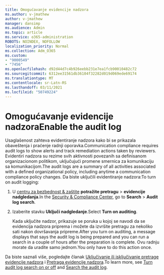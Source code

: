 ```yaml
---
title: Omogućavanje evidencije nadzora
ms.author: v-jmathew
author: v-jmathew
manager: dansimp
ms.audience: Admin
ms.topic: article
ms.service: o365-administration
ROBOTS: NOINDEX, NOFOLLOW
localization_priority: Normal
ms.collection: Adm_O365
ms.custom:
- "9000549"
- "7456"
ms.openlocfilehash: d92d44d7c4b926eebb231e7ea1fcb90010482c72
ms.sourcegitcommit: 6312ee31561db36104f32282d019d069ede69174
ms.translationtype: MT
ms.contentlocale: sr-Latn-RS
ms.lasthandoff: 03/11/2021
ms.locfileid: "50749224"
---
```

# <a name="enable-the-audit-log"></a><span data-ttu-id="e3224-102">Omogućavanje evidencije nadzora</span><span class="sxs-lookup"><span data-stu-id="e3224-102">Enable the audit log</span></span>

<span data-ttu-id="e3224-103">Usaglašenost zahteva evidentiranje nadzora kako bi se prikazala obaveštenja i praćenje radnji oporavka.</span><span class="sxs-lookup"><span data-stu-id="e3224-103">Communication compliance requires audit logs to show alerts and track remediation actions taken by reviewers.</span></span> <span data-ttu-id="e3224-104">Evidentiri nadzora su rezime svih aktivnosti povezanih sa definisanom organizacionom politikom, uključujući promene smernica za komunikaciju sa komunikacijom.</span><span class="sxs-lookup"><span data-stu-id="e3224-104">The audit logs are a summary of all activities associated with a defined organizational policy, including anytime a communication compliance policy changes.</span></span> <span data-ttu-id="e3224-105">Da biste uključili evidentiranje nadzora:</span><span class="sxs-lookup"><span data-stu-id="e3224-105">To turn on audit logging:</span></span>

1. <span data-ttu-id="e3224-106">U [centru za bezbednost & zaštite](https://go.microsoft.com/fwlink/?linkid=2101341) **potražite pretragu**  >  **evidencije nadgledanja**.</span><span class="sxs-lookup"><span data-stu-id="e3224-106">In the [Security & Compliance Center](https://go.microsoft.com/fwlink/?linkid=2101341), go to **Search** > **Audit log search**.</span></span>
2. <span data-ttu-id="e3224-107">Izaberite stavku **Uključi nadgledanje**.</span><span class="sxs-lookup"><span data-stu-id="e3224-107">Select **Turn on auditing**.</span></span>

    <span data-ttu-id="e3224-108">Kada uključite nadzor, prikazuje se poruka u kojoj se navodi da se evidencija nadzora priprema i možete da izvršite pretragu za nekoliko sati nakon dovršavanja pripreme.</span><span class="sxs-lookup"><span data-stu-id="e3224-108">After you turn on auditing, a message displays that says the audit log is being prepared and you can run a search in a couple of hours after the preparation is complete.</span></span> <span data-ttu-id="e3224-109">Ovu radnju morate da uradite samo jednom.</span><span class="sxs-lookup"><span data-stu-id="e3224-109">You only have to do this action once.</span></span>

<span data-ttu-id="e3224-110">Da biste saznali više, pogledajte članak [Uključivanje ili isključivanje pretrage evidencije nadzora](https://go.microsoft.com/fwlink/?linkid=2129077) i [Pretraga evidencije nadzora](https://go.microsoft.com/fwlink/?linkid=2123729).</span><span class="sxs-lookup"><span data-stu-id="e3224-110">To learn more, see [Turn audit log search on or off](https://go.microsoft.com/fwlink/?linkid=2129077) and [Search the audit log](https://go.microsoft.com/fwlink/?linkid=2123729).</span></span>
